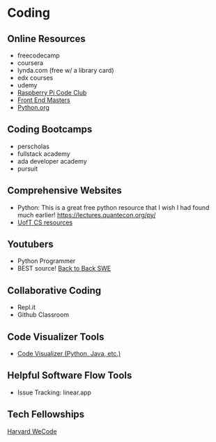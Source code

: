 # Coding

## Online Resources

- freecodecamp
- coursera
- lynda.com (free w/ a library card)
- edx courses
- udemy 
- [Raspberry Pi Code Club](https://projects.raspberrypi.org/en/codeclub)
- [Front End Masters](https://frontendmasters.com/)
- [Python.org](https://www.python.org/)

## Coding Bootcamps

- perscholas
- fullstack academy
- ada developer academy
- pursuit

## Comprehensive Websites
- Python: This is a great free python resource that I wish I had found much earlier! https://lectures.quantecon.org/py/ 
- [UofT CS resources](https://www.cs.toronto.edu/~arnold/)

## Youtubers
- Python Programmer 
- BEST source! [Back to Back SWE](https://www.youtube.com/channel/UCmJz2DV1a3yfgrR7GqRtUUA)

## Collaborative Coding
- Repl.it
- Github Classroom

## Code Visualizer Tools
- [Code Visualizer (Python, Java, etc.)](http://pythontutor.com/)


## Helpful Software Flow Tools
- Issue Tracking:  linear.app

## Tech Fellowships
[Harvard WeCode](https://www.harvardwecode.com/)
